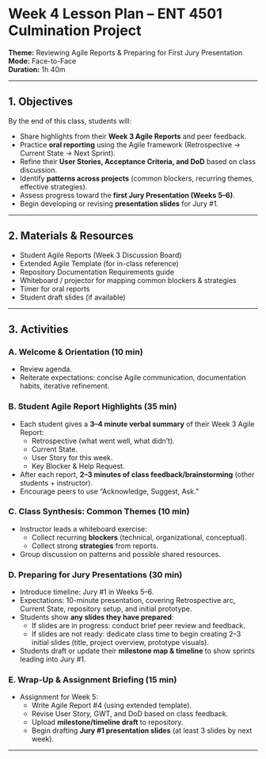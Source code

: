 # Week 4 Lesson Plan – ENT 4501 Culmination Project

**Theme:** Reviewing Agile Reports & Preparing for First Jury Presentation  
**Mode:** Face-to-Face  
**Duration:** 1h 40m  

---

## 1. Objectives
By the end of this class, students will:
- Share highlights from their **Week 3 Agile Reports** and peer feedback.
- Practice **oral reporting** using the Agile framework (Retrospective → Current State → Next Sprint).
- Refine their **User Stories, Acceptance Criteria, and DoD** based on class discussion.
- Identify **patterns across projects** (common blockers, recurring themes, effective strategies).
- Assess progress toward the **first Jury Presentation (Weeks 5–6)**.
- Begin developing or revising **presentation slides** for Jury #1.

---

## 2. Materials & Resources
- Student Agile Reports (Week 3 Discussion Board)
- Extended Agile Template (for in-class reference)
- Repository Documentation Requirements guide
- Whiteboard / projector for mapping common blockers & strategies
- Timer for oral reports
- Student draft slides (if available)

---

## 3. Activities

### A. Welcome & Orientation (10 min)
- Review agenda.
- Reiterate expectations: concise Agile communication, documentation habits, iterative refinement.

### B. Student Agile Report Highlights (35 min)
- Each student gives a **3–4 minute verbal summary** of their Week 3 Agile Report:
  - Retrospective (what went well, what didn’t).
  - Current State.
  - User Story for this week.
  - Key Blocker & Help Request.
- After each report, **2–3 minutes of class feedback/brainstorming** (other students + instructor).
- Encourage peers to use “Acknowledge, Suggest, Ask.”

### C. Class Synthesis: Common Themes (10 min)
- Instructor leads a whiteboard exercise:
  - Collect recurring **blockers** (technical, organizational, conceptual).
  - Collect strong **strategies** from reports.
- Group discussion on patterns and possible shared resources.

### D. Preparing for Jury Presentations (30 min)
- Introduce timeline: Jury #1 in Weeks 5–6.
- Expectations: 10-minute presentation, covering Retrospective arc, Current State, repository setup, and initial prototype.
- Students show **any slides they have prepared**:
  - If slides are in progress: conduct brief peer review and feedback.
  - If slides are not ready: dedicate class time to begin creating 2–3 initial slides (title, project overview, prototype visuals).
- Students draft or update their **milestone map & timeline** to show sprints leading into Jury #1.

### E. Wrap-Up & Assignment Briefing (15 min)
- Assignment for Week 5:
  - Write Agile Report #4 (using extended template).
  - Revise User Story, GWT, and DoD based on class feedback.
  - Upload **milestone/timeline draft** to repository.
  - Begin drafting **Jury #1 presentation slides** (at least 3 slides by next week).

---


